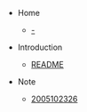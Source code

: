 * Home
    * [-](Articles/home.md)

* Introduction
    * [README](README.md)
    
* Note
    * [2005102326](Note/2005102326.md)